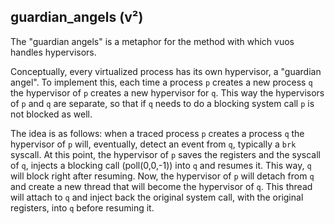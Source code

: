 ## guardian\_angels (v²)

The "guardian angels" is a metaphor for the method with which vuos handles hypervisors.

Conceptually, every virtualized process has its own hypervisor, a "guardian angel". To implement
this, each time a process `p` creates a new process `q` the hypervisor of `p` creates a new
hypervisor for `q`. This way the hypervisors of `p` and `q` are separate, so that if `q` needs to do
a blocking system call `p` is not blocked as well.

The idea is as follows: when a traced process `p` creates a process `q` the hypervisor of `p` will,
eventually, detect an event from `q`, typically a `brk` syscall. At this point, the hypervisor of
`p` saves the registers and the syscall of `q`, injects a blocking call (poll(0,0,-1)) into `q` and
resumes it. This way, `q` will block right after resuming. Now, the hypervisor of `p` will detach
from `q` and create a new thread that will become the hypervisor of `q`. This thread will attach to
`q` and inject back the original system call, with the original registers, into `q` before resuming
it.
